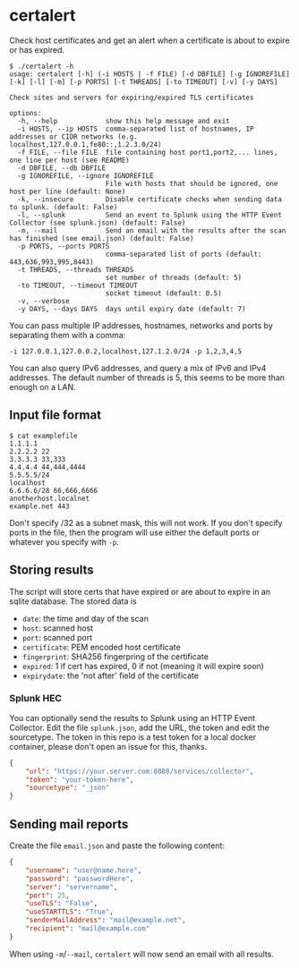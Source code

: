 # certalert
Check host certificates and get an alert when a certificate is about to expire or has expired.

```
$ ./certalert -h                                      
usage: certalert [-h] (-i HOSTS | -f FILE) [-d DBFILE] [-g IGNOREFILE] [-k] [-l] [-m] [-p PORTS] [-t THREADS] [-to TIMEOUT] [-v] [-y DAYS]

Check sites and servers for expiring/expired TLS certificates

options:
  -h, --help            show this help message and exit
  -i HOSTS, --ip HOSTS  comma-separated list of hostnames, IP addresses or CIDR networks (e.g. localhost,127.0.0.1,fe80::,1.2.3.0/24)
  -f FILE, --file FILE  file containing host port1,port2,... lines, one line per host (see README)
  -d DBFILE, --db DBFILE
  -g IGNOREFILE, --ignore IGNOREFILE
                        File with hosts that should be ignored, one host per line (default: None)
  -k, --insecure        Disable certificate checks when sending data to splunk. (default: False)
  -l, --splunk          Send an event to Splunk using the HTTP Event Collector (see splunk.json) (default: False)
  -m, --mail            Send an email with the results after the scan has finished (see email.json) (default: False)
  -p PORTS, --ports PORTS
                        comma-separated list of ports (default: 443,636,993,995,8443)
  -t THREADS, --threads THREADS
                        set number of threads (default: 5)
  -to TIMEOUT, --timeout TIMEOUT
                        socket timeout (default: 0.5)
  -v, --verbose
  -y DAYS, --days DAYS  days until expiry date (default: 7)
```

You can pass multiple IP addresses, hostnames, networks and ports by separating them with a comma:

```
-i 127.0.0.1,127.0.0.2,localhost,127.1.2.0/24 -p 1,2,3,4,5
```

You can also query IPv6 addresses, and query a mix of IPv6 and IPv4 addresses. The default number of threads is 5, this seems to be more than enough on a LAN.

## Input file format

```
$ cat examplefile
1.1.1.1
2.2.2.2 22
3.3.3.3 33,333
4.4.4.4 44,444,4444
5.5.5.5/24
localhost
6.6.6.6/28 66,666,6666
anotherhost.localnet
example.net 443
```

Don't specify /32 as a subnet mask, this will not work.
If you don't specify ports in the file, then the program will use either the default ports or whatever you specify with `-p`.

## Storing results
The script will store certs that have expired or are about to expire in an sqlite database. The stored data is
- `date`: the time and day of the scan
- `host`: scanned host
- `port`: scanned port
- `certificate`: PEM encoded host certificate
- `fingerprint`: SHA256 fingerpring of the certificate
- `expired`: 1 if cert has expired, 0 if not (meaning it will expire soon)
- `expirydate`: the 'not after' field of the certificate

### Splunk HEC
You can optionally send the results to Splunk using an HTTP Event Collector. Edit the file `splunk.json`, add the URL, the token and edit the sourcetype. The token in this repo is a test token for a local docker container, please don't open an issue for this, thanks.

```json
{
    "url": "https://your.server.com:8088/services/collector",
    "token": "your-token-here",
    "sourcetype": "_json"
}
```

## Sending mail reports
Create the file `email.json` and paste the following content:
```json
{
    "username": "user@name.here",
    "password": "passwordHere",
    "server": "servername",
    "port": 25,
    "useTLS": "False",
    "useSTARTTLS": "True",
    "senderMailAddress": "mail@example.net",
    "recipient": "mail@example.com"
}
```
When using `-m`/`--mail`, `certalert` will now send an email with all results.